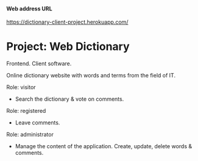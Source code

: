 #### Web address URL
https://dictionary-client-project.herokuapp.com/

# Project: Web Dictionary
Frontend. Client software.

Online dictionary website with words and terms from the field of IT.

Role: visitor
* Search the dictionary & vote on comments.

Role: registered
* Leave comments.

Role: administrator
* Manage the content of the application. Create, update, delete words & comments.
